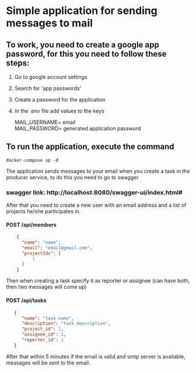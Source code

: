# Simple application for sending messages to mail

## To work, you need to create a google app password, for this you need to follow these steps:
1. Go to google account settings
2. Search for 'app passwords'
3. Create a password for the application
4. In the .env file add values to the keys

   MAIL_USERNAME= email </br>
   MAIL_PASSWORD= generated application password

## To run the application, execute the command
```text
docker-compose up -d
```

The application sends messages to your email when you create a task in the producer service, to do this you need to go to swagger

### swagger link: http://localhost:8080/swagger-ui/index.html#

After that you need to create a new user with an email address and a list of projects he/she participates in.

#### POST /api/members
```json
    {
      "name": "name",
      "email": "email@gmail.com",
      "projectIds": [
          1
      ]
    } 
   ```

Then when creating a task specify it as reporter or assignee (can have both, then two messages will come up)

#### POST /api/tasks
```json
   {
      "name": "task name",
      "description": "task description",
      "project_id": 1,
      "assignee_id": 1,
      "reporter_id": 1
   }
   ```

After that within 5 minutes if the email is valid and smtp server is available, messages will be sent to the email.